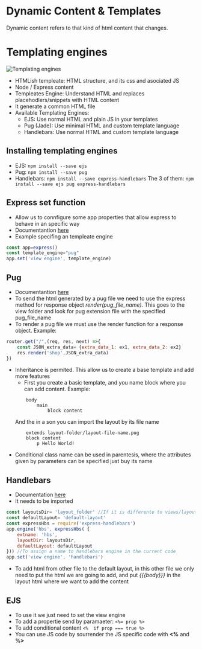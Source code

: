 # Dynamic Content & Templates
Dynamic content refers to that kind of html content that changes.

# Templating engines
![Templating engines](/img/template_engines.png)
* HTMLish templeate: HTML structure, and its css and asociated JS
* Node / Express content
* Templeates Engine: Understand HTML and replaces placehodlers/snippets with HTML content
* It generate a common HTML file
* Available Templating Engines:
    * EJS: Use normal HTML and plain JS in your templates
    * Pug (Jade): Use minimal HTML and custom template language
    * Handlebars: Use normal HTML and custom template language

## Installing templating engines
* EJS: ```npm install --save ejs```
* Pug:  ```npm install --save pug```
* Handlebars: ```npm install --save express-handlebars```
The 3 of them: ```npm install --save ejs pug express-handlebars```

## Express set function
* Allow us to connfigure some app properties that allow express to behave in an specific way
* Documentantion [here](https://expressjs.com/es/api.html#app.settings.table)
* Example specifing an templeate engine
```javascript
const app=express()
const template_engine="pug"
app.set('view engine', template_engine)
```

## Pug
* Documentantion [here](https://pugjs.org/)
* To send the html generated by a pug file we need to use the express method for response object *render(pug_file_name)*. This goes to the view folder and look for pug extension file with the specified pug_file_name
* To render a pug file we must use the render function for a response object. Example:
```javascript
router.get("/",(req, res, next) =>{
    const JSON_extra_data= {extra_data_1: ex1, extra_data_2: ex2}
    res.render('shop',JSON_extra_data)
})

```
* Inheritance is permited. This allow us to create a base template and add more features
    * First you create a basic template, and you name block where you can add content. Example:
    ```pug
        body
            main
                block content
    ```
    And the in a son you can import the layout by its file name
    ```pug
        extends layout-folder/layout-file-name.pug
        block content
            p Hello World!
    ```
* Conditional class name can be used in parentesis, where the attributes given by parameters can be specified just buy its name

## Handlebars
* Documentation [here](https://handlebarsjs.com/)
* It needs to be imported
```javascript
const layoutsDir= 'layout_folder' //If it is differente to views/layouts/
const defaultLayout= 'default-layout'
const expressHbs = require('express-handlebars')
app.engine('hbs', expressHbs( {
    extname: 'hbs',
    layoutDir: layoutsDir,
    defaultLayout: defaultLayout
})) //To assign a name to handlebars engine in the current code
app.set('view engine', 'handlebars')
```
* To add html from other file to the default layout, in this other file we only need to put the html we are going to add, and put *{{{body}}}* in the layout html where we want to add the content

## EJS
* To use it we just need to set the view engine
* To add a propertie send by paramaeter: ```<%= prop %>```
* To add conditional content ```<%  if prop === true %>```
* You can use JS code by sourrender the JS specific code with **<%** and **%>**